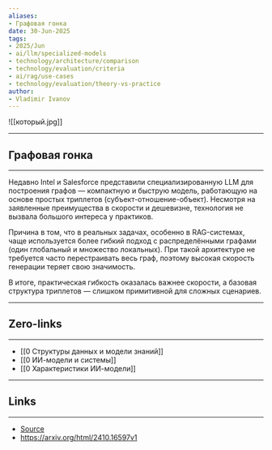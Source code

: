 ```yaml
---
aliases: 
- Графовая гонка 
date: 30-Jun-2025
tags:
- 2025/Jun
- ai/llm/specialized-models
- technology/architecture/comparison
- technology/evaluation/criteria
- ai/rag/use-cases
- technology/evaluation/theory-vs-practice
author:
- Vladimir Ivanov
---
```

![[который.jpg]]

-----
##  Графовая гонка 
-----
Недавно Intel и Salesforce представили специализированную LLM для построения графов — компактную и быструю модель, работающую на основе простых триплетов (субъект-отношение-объект). Несмотря на заявленные преимущества в скорости и дешевизне, технология не вызвала большого интереса у практиков.

Причина в том, что в реальных задачах, особенно в RAG-системах, чаще используется более гибкий подход с распределёнными графами (один глобальный и множество локальных). При такой архитектуре не требуется часто перестраивать весь граф, поэтому высокая скорость генерации теряет свою значимость. 

В итоге, практическая гибкость оказалась важнее скорости, а базовая структура триплетов — слишком примитивной для сложных сценариев.

---
## Zero-links
---
- [[0 Структуры данных и модели знаний]]
- [[0 ИИ-модели и системы]]
- [[0 Характеристики ИИ-модели]]

---
## Links
---
- [Source](https://t.me/turboproject/1789)
- https://arxiv.org/html/2410.16597v1